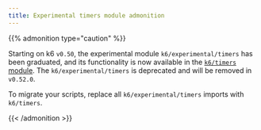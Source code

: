 ```yaml
---
title: Experimental timers module admonition
---
```


{{% admonition type="caution" %}}

Starting on k6 `v0.50`, the experimental module `k6/experimental/timers` has been graduated, and its functionality is now available in the [`k6/timers` module](https://grafana.com/docs/k6/<K6_VERSION>/javascript-api/k6-timers/). The `k6/experimental/timers` is deprecated and will be removed in `v0.52.0`.

To migrate your scripts, replace all `k6/experimental/timers` imports with `k6/timers`.

{{< /admonition >}}
